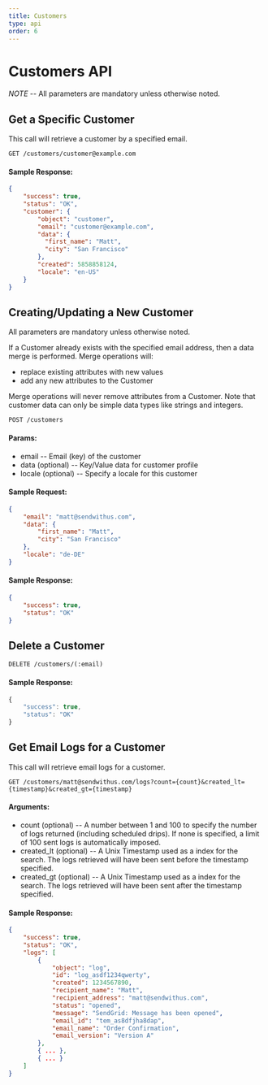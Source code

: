 ```yaml
---
title: Customers
type: api
order: 6
---
```


# Customers API

*NOTE* -- All parameters are mandatory unless otherwise noted.

## Get a Specific Customer

This call will retrieve a customer by a specified email.

`GET /customers/customer@example.com`

#### Sample Response:

```json
{
    "success": true,
    "status": "OK",
    "customer": {
        "object": "customer",
        "email": "customer@example.com",
        "data": {
          "first_name": "Matt",
          "city": "San Francisco"
        },
        "created": 5858858124,
        "locale": "en-US"
    }
}
```

## Creating/Updating a New Customer

All parameters are mandatory unless otherwise noted.

If a Customer already exists with the specified email address, then a data merge is performed. Merge operations will:

* replace existing attributes with new values
* add any new attributes to the Customer

Merge operations will never remove attributes from a Customer. Note that customer data can only be simple data types like strings and integers.

`POST /customers`

#### Params:

- email                 -- Email (key) of the customer
- data (optional)       -- Key/Value data for customer profile
- locale (optional)     -- Specify a locale for this customer

#### Sample Request:

```json
{
    "email": "matt@sendwithus.com",
    "data": {
        "first_name": "Matt",
        "city": "San Francisco"
    },
    "locale": "de-DE"
}
```

#### Sample Response:

```json
{
    "success": true,
    "status": "OK"
}
```


## Delete a Customer

`DELETE /customers/(:email)`

#### Sample Response:

```javascript
{
    "success": true,
    "status": "OK"
}
```


## Get Email Logs for a Customer

This call will retrieve email logs for a customer.

`GET /customers/matt@sendwithus.com/logs?count={count}&created_lt={timestamp}&created_gt={timestamp}`

#### Arguments:

- count (optional)       -- A number between 1 and 100 to specify the number of logs returned (including scheduled drips). If none is specified, a limit of 100 sent logs is automatically imposed.
- created_lt (optional)       -- A Unix Timestamp used as a index for the search. The logs retrieved will have been sent before the timestamp specified.
- created_gt (optional)     -- A Unix Timestamp used as a index for the search. The logs retrieved will have been sent after the timestamp specified.

#### Sample Response:

```json
{
    "success": true,
    "status": "OK",
    "logs": [
        {
            "object": "log",
            "id": "log_asdf1234qwerty",
            "created": 1234567890,
            "recipient_name": "Matt",
            "recipient_address": "matt@sendwithus.com",
            "status": "opened",
            "message": "SendGrid: Message has been opened",
            "email_id": "tem_as8dfjha8dap",
            "email_name": "Order Confirmation",
            "email_version": "Version A"
        },
        { ... },
        { ... }
    ]
}
```
